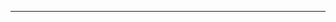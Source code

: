 <!--
CO_OP_TRANSLATOR_METADATA:
{
  "original_hash": "685f55cb07de19b52a30ce6e8b6d889e",
  "translation_date": "2025-08-28T21:14:11+00:00",
  "source_file": "03-CoreGenerativeAITechniques/README.md",
  "language_code": "hi"
}
-->


---


